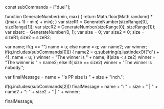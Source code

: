  const subCommands = ["duel"];
 
function GenerateNumber(min, max)
{
    return Math.floor(Math.random() * ((max + 1) - min) + min);
}
var sizeR1 = GenerateNumber(sizeRange[0], sizeRange[1]);
var sizeR2 = GenerateNumber(sizeRange[0], sizeRange[1]);
var sizerc = GenerateNumber(0, 1);
var size = 0;
var size2 = 0;
size = sizeR1;
size2 = sizeR2;

var name;
if(q == "") name = u;
else name = q;
var name2;
var winner;
if(q.includes(subCommands[0])) 
{
    name2 = q.substring(q.lastIndexOf("d") + 4);
    name = u;
}
winner = "The winner is " + name;
if(size < size2) winner = "The winner is " + name2;
else if( size == size2) winner = "The winner is nobody.";
 
var finalMessage = name + "'s PP size is " + size + "inch.";

if(q.includes(subCommands[2])) finalMessage = name + ": " + size + " | " + name2 + ": " + size2 + " | " + winner;
 
finalMessage;